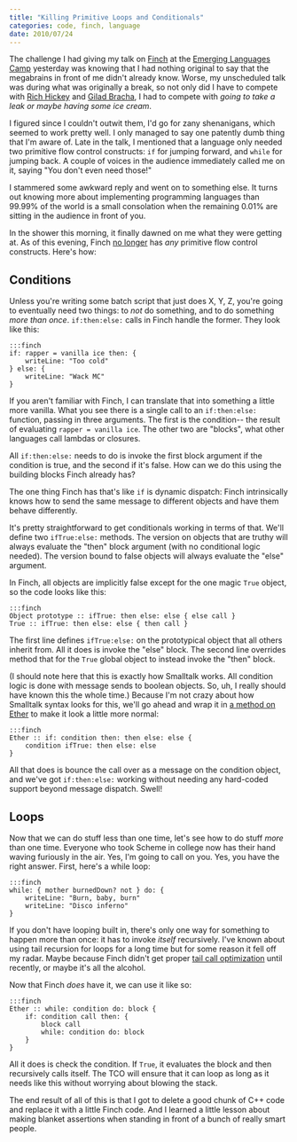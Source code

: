 ```yaml
---
title: "Killing Primitive Loops and Conditionals"
categories: code, finch, language
date: 2010/07/24
---
```

The challenge I had giving my talk on [Finch](http://finch.stuffwithstuff.com/) at the [Emerging Languages
Camp](http://emerginglangs.com/) yesterday was knowing that I had nothing original to say that the
megabrains in front of me didn't already know. Worse, my unscheduled talk was
during what was originally a break, so not only did I have to compete with
[Rich Hickey](http://clojure.org/) and [Gilad Bracha](http://bracha.org/Site/Newspeak.html), I had to compete with *going to take
a leak or maybe having some ice cream*.

I figured since I couldn't outwit them, I'd go for zany shenanigans, which
seemed to work pretty well. I only managed to say one patently dumb thing that
I'm aware of. Late in the talk, I mentioned that a language only needed two
primitive flow control constructs: `if` for jumping forward, and `while` for
jumping back. A couple of voices in the audience immediately called me on it,
saying "You don't even need those!"

I stammered some awkward reply and went on to something else. It turns out
knowing more about implementing programming languages than 99.99% of the world
is a small consolation when the remaining 0.01% are sitting in the audience in
front of you.

In the shower this morning, it finally dawned on me what they were getting at.
As of this evening, Finch [no longer](http://bitbucket.org/munificent/finch/changeset/846bdbf7e8ed) has *any* primitive flow control constructs. Here's how:

## Conditions

Unless you're writing some batch script that just does X, Y, Z, you're going
to eventually need two things: to *not* do something, and to do something
*more than once*. `if:then:else:` calls in Finch handle the former. They look
like this:

    :::finch
    if: rapper = vanilla ice then: {
        writeLine: "Too cold"
    } else: {
        writeLine: "Wack MC"
    }

If you aren't familiar with Finch, I can translate that into something a
little more vanilla. What you see there is a single call to an `if:then:else:`
function, passing in three arguments. The first is the condition-- the result
of evaluating `rapper = vanilla ice`. The other two are "blocks", what other
languages call lambdas or closures.

All `if:then:else:` needs to do is invoke the first block argument if the
condition is true, and the second if it's false. How can we do this using the
building blocks Finch already has?

The one thing Finch has that's like `if` is dynamic dispatch: Finch
intrinsically knows how to send the same message to different objects and have
them behave differently.

It's pretty straightforward to get conditionals working in terms of that.
We'll define two `ifTrue:else:` methods. The version on objects that are
truthy will always evaluate the "then" block argument (with no conditional
logic needed). The version bound to false objects will always evaluate the
"else" argument.

In Finch, all objects are implicitly false except for the one magic `True`
object, so the code looks like this:

    :::finch
    Object prototype :: ifTrue: then else: else { else call }
    True :: ifTrue: then else: else { then call }

The first line defines `ifTrue:else:` on the prototypical object that all
others inherit from. All it does is invoke the "else" block. The second line
overrides method that for the `True` global object to instead invoke the
"then" block.

(I should note here that this is exactly how Smalltalk works. All condition
logic is done with message sends to boolean objects. So, uh, I really should
have known this the whole time.) Because I'm not crazy about how Smalltalk
syntax looks for this, we'll go ahead and wrap it in [a method on Ether](http://journal.stuffwithstuff.com/2010/06/25/methods-on-the-ether-or-creating-your-own-control-structures-for-fun-and-profit/)
to make it look a little more normal:

    :::finch
    Ether :: if: condition then: then else: else {
        condition ifTrue: then else: else
    }

All that does is bounce the call over as a message on the condition object,
and we've got `if:then:else:` working without needing any hard-coded support
beyond message dispatch. Swell!

## Loops

Now that we can do stuff less than one time, let's see how to do stuff *more*
than one time. Everyone who took Scheme in college now has their hand waving
furiously in the air. Yes, I'm going to call on you. Yes, you have the right
answer. First, here's a while loop:

    :::finch
    while: { mother burnedDown? not } do: {
        writeLine: "Burn, baby, burn"
        writeLine: "Disco inferno"
    }

If you don't have looping built in, there's only one way for something to
happen more than once: it has to invoke *itself* recursively. I've known about
using tail recursion for loops for a long time but for some reason it fell off
my radar. Maybe because Finch didn't get proper [tail call optimization](http://en.wikipedia.org/wiki/Tail_call_optimization)
until recently, or maybe it's all the alcohol.

Now that Finch *does* have it, we can use it like so:

    :::finch
    Ether :: while: condition do: block {
        if: condition call then: {
            block call
            while: condition do: block
        }
    }

All it does is check the condition. If `True`, it evaluates the block and then
recursively calls itself. The TCO will ensure that it can loop as long as it
needs like this without worrying about blowing the stack.

The end result of all of this is that I got to delete a good chunk of C++ code
and replace it with a little Finch code. And I learned a little lesson about
making blanket assertions when standing in front of a bunch of really smart
people.
